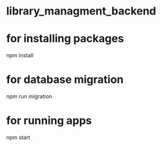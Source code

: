 # library_managment_backend

# for installing packages

npm install

# for database migration

npm run migration

# for running apps

npm start
